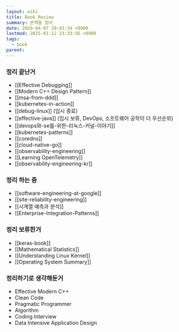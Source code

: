 ```yaml
---
layout: wiki
title: Book Review
summary: 본책들 정리
date: 2020-04-07 20:43:34 +0900
lastmod: 2025-01-12 23:33:56 +0900
tags:
  - book
parent: 
---
```


### 정리 끝난거
- [[Effective Debugging]]
- [[Modern C++ Design Pattern]]
- [[msa-from-ddd]]
- [[kubernetes-in-action]]
- [[debug-linux]] (임시 종료)
- [[effective-java]] (임시 보류, DevOps, 소프트웨어 공학이 더 우선순위)
- [[devops와-se를-위한-리눅스-커널-이야기]]
- [[kubernetes-patterns]]
- [[coredns]]
- [[cloud-native-go]]
- [[observability-engineering]]
- [[Learning OpenTelemetry]]
- [[observability-engineering-kr]]

### 정리 하는 중
- [[software-engineering-at-google]]
- [[site-reliability-engineering]]
- [[시계열 예측과 분석]]
- [[Enterprise-Integration-Patterns]]

### 정리 보류한거
- [[keras-book]]
- [[Mathematical Statistics]]
- [[Understanding Linux Kernel]]
- [[Operating System Summary]]

### 정리하기로 생각해둔거
 * Effective Modern C++
 * Clean Code
 * Pragmatic Programmer
 * Algorithm
 * Coding Interview
 * Data Intensive Application Design

